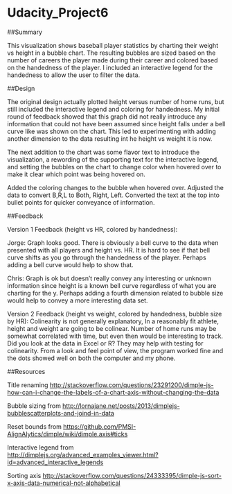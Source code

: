 # Udacity_Project6

##Summary

This visualization shows baseball player statistics by charting their weight vs height in a bubble chart. 
The resulting bubbles are sized based on the number of careers the player made during their career and colored 
based on the handedness of the player. I included an interactive legend for the handedness to allow the user to filter the data.

##Design

The original design actually plotted height versus number of home runs, but still included the interactive legend 
and coloring for handedness. My initial round of feedback showed that this graph did not really introduce any information
that could not have been assumed since height falls under a bell curve like was shown on the chart. This led to experimenting with adding another dimension to the data resulting int he height vs weight it is now.

The next addition to the chart was some flavor text to introduce the visualization, a rewording of the supporting text for
the interactive legend, and setting the bubbles on the chart to change color when hovered over to make it clear which point 
was being hovered on.

Added the coloring changes to the bubble when hovered over.  Adjusted the data to convert B,R,L to Both, Right, Left.  Converted the text at the top into bullet points for quicker conveyance of information.

##Feedback

Version 1 Feedback (height vs HR, colored by handedness): 

Jorge: Graph looks good. There is obviously a bell curve to the data
when presented with all players and height vs. HR. It is hard to see if that bell curve shifts as you go through the handedness
of the player. Perhaps adding a bell curve would help to show that.

Chris: Graph is ok but doesn’t really convey any interesting or unknown information since height is a known bell
curve regardless of what you are charting for the y. Perhaps adding a fourth dimension related to bubble size would
help to convey a more interesting data set.

Version 2 Feedback (height vs weight, colored by handedness, bubble size by HR): Colinearity is not generally explanatory,
In a reasonably fit athlete, height and weight are going to be colinear. Number of home runs may be somewhat correlated with
time, but even then would be interesting to track. Did you look at the data in Excel or R? They may help with testing for colinearity.
From a look and feel point of view, the program worked fine and the dots showed well on both the computer and my phone.


##Resources

Title renaming http://stackoverflow.com/questions/23291200/dimple-js-how-can-i-change-the-labels-of-a-chart-axis-without-changing-the-data

Bubble sizing from http://lornajane.net/posts/2013/dimplejs-bubblescatterplots-and-joind-in-data 

Reset bounds from https://github.com/PMSI-AlignAlytics/dimple/wiki/dimple.axis#ticks 

Interactive legend from http://dimplejs.org/advanced_examples_viewer.html?id=advanced_interactive_legends 

Sorting axis http://stackoverflow.com/questions/24333395/dimple-js-sort-x-axis-data-numerical-not-alphabetical
